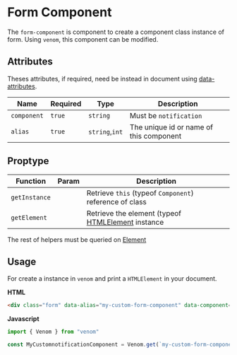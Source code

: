 # Form Component

The `form-component` is component to create a component class instance of form.
Using `venom`, this component can be modified.

## Attributes

Theses attributes, if required, need be instead in document using [data-attributes](https://developer.mozilla.org/pt-BR/docs/Web/HTML/Global_attributes/data-*).

| Name | Required | Type | Description |
| ---- | -------- | ---- | ----------- |
| `component` | `true` | `string` | Must be `notification` |
| `alias` | `true` | `string`,`int` | The unique id or name of this component |

## Proptype

| Function | Param | Description |
| -------- | ----- | ----------- |
| `getInstance` | | Retrieve `this` (typeof `Component`) reference of class |
| `getElement` | | Retrieve the element (typeof [HTMLElement](https://developer.mozilla.org/pt-BR/docs/Web/API/HTMLElement) instance |

The rest of helpers must be queried on [Element](https://developer.mozilla.org/en-US/docs/Web/API/Element)

## Usage

For create a instance in `venom` and print a `HTMLElement` in your document.

**HTML**

```html
<div class="form" data-alias="my-custom-form-component" data-component="form" data-venom></div>
```

**Javascript**

```javascript
import { Venom } from "venom"

const MyCustomnotificationComponent = Venom.get(`my-custom-form-component`).component

```